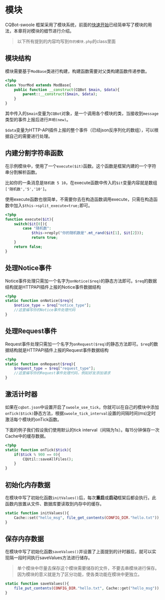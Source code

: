 # 模块

CQBot-swoole 框架采用了模块系统，前面的[快速开始](/docs/quick-start)已经简单写了模块的用法，本章将对模块的细节进行介绍。

> 以下所有提到的内容均写到```你的模块.php```的class里面

## 模块结构

模块需要基于```ModBase```类进行构建，构建函数需要对父类构建函数传递参数。
```php
<?php
class YourMod extends ModBase{
    public function __construct(CQBot $main, $data){
        parent::__construct($main, $data);
    }
}
```

其中传入的```$main```变量为```CQBot```对象，是一个调用各个模块的类，当接收到```message```类型的事件上报后进行```声明(new)```。

```$data```变量为HTTP-API插件上报的整个事件（已经json反序列化的数组），可以根据自己的需要进行处理。

## 内建分割字符串函数
在示例模块中，使用了一个```execute($it)```函数。这个函数是框架内建的一个字符串分割解析函数。

比如你的一条消息是```随机数 5 10```，在execute函数中传入的```$it```变量内容就是数组```['随机数','5','10']```。

使用execute函数也很简单，不需要你去在构造函数调用execute，只需在构造函数中加入```$this->split_execute=true;```即可。

```php {highlight:['4-6']}
<?php
function execute($it){
    switch($it[0]){
        case "随机数":
            $this->reply("你的随机数是".mt_rand($it[1], $it[2]));
            return true;
    }
    return false;
}
```

## 处理Notice事件

Notice事件处理只需加一个名字为```onNotice($req)```的静态方法即可。```$req```的数据结构就是HTTPAPI插件上报的Notice事件数据结构
```php
<?php
static function onNotice($req){
    $notice_type = $req["notice_type"];
    //这里编写你的Notice事件处理代码
}
```

## 处理Request事件

Request事件处理只需加一个名字为```onRequest($req)```的静态方法即可。```$req```的数据结构就是HTTPAPI插件上报的Request事件数据结构
```php
<?php
static function onRequest($req){
    $request_type = $req["request_type"];
    //这里编写你的Request事件处理代码，例如好友添加请求
}
```

## 激活计时器

如果在```cqbot.json```中设置开启了```swoole_use_tick```，你就可以在自己的模块中添加```onTick($tick)```静态方法，根据```swoole_tick_interval```设置的间隔时间(ms)定时激活每个模块的onTick函数。

下面的例子我们假设我们使用默认的tick interval（间隔为1s）。每15分钟保存一次Cache中的缓存数据。

```php
<?php
static function onTick($tick){
    if($tick % 900 == 0){
        CQUtil::saveAllFiles();
    }
}
```

## 初始化内存数据

在模块中写了初始化函数```initValues()```后，每次**重启**或**启动**框架后都会执行。此函数内放置从文件、数据库要读取到内存中的缓存。
```php
static function initValues(){
    Cache::set("hello_msg", file_get_contents(CONFIG_DIR."hello.txt"));
}
```

## 保存内存数据

在模块中写了初始化函数```saveValues()```并设置了上面提到的计时器后，就可以实现隔一段时间执行saveValues方法进行储存。

> 单个模块中尽量去保存这个模块需要储存的文件，不要去串模块进行保存。因为模块的意义就是为了区分功能，使各类功能在模块中更独立。

```php
static function saveValues(){
    file_put_contents(CONFIG_DIR."hello.txt", Cache::get("hello_msg"));
}
```

